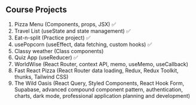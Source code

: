 ## Course Projects

1. Pizza Menu (Components, props, JSX) ✅
2. Travel List (useState and state management) ✅
3. Eat-n-split (Practice project) ✅
4. usePopcorn (useEffect, data fetching, custom hooks) ✅
5. Classy weather (Class components)
6. Quiz App (useReducer) ✅
7. WorldWise (React Router, context API, memo, useMemo, useCallback)
8. Fast React Pizza (React Router data loading, Redux, Redux Toolkit, thunks, Tailwind CSS)
9. The Wild Oasis (React Query, Styled Components, React Hook Form, Supabase, advanced compound component pattern, authentication, charts, dark mode, professional application planning and development)
